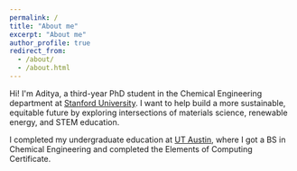 ```yaml
---
permalink: /
title: "About me"
excerpt: "About me"
author_profile: true
redirect_from: 
  - /about/
  - /about.html
---
```


Hi! I'm Aditya, a third-year PhD student in the Chemical Engineering department at [Stanford University](https://www.stanford.edu/). I want to help build a more sustainable, equitable future by exploring intersections of materials science, renewable energy, and STEM education.

I completed my undergraduate education at [UT Austin](https://utexas.edu), where I got a BS in Chemical Engineering and completed the Elements of Computing Certificate.
